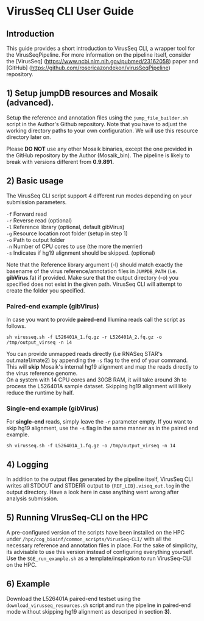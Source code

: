 # VirusSeq CLI User Guide

## Introduction

This guide provides a short introduction to VirusSeq CLI, a wrapper tool for the VirusSeqPipeline. For more information on the pipeline itself, consider the [VirusSeq] (https://www.ncbi.nlm.nih.gov/pubmed/23162058) paper and [GitHub] (https://github.com/rosericazondekon/virusSeqPipeline) repository.   

## 1) Setup jumpDB resources and Mosaik (advanced).

Setup the reference and annotation files using the `jump_file_builder.sh` script in the Author's Github repository. Note that you have to adjust the working directory paths to your own configuration. We will use this resource directory later on.

Please <b>DO NOT</b> use any other Mosaik binaries, except the one provided in the GitHub repository by the Author (Mosaik_bin). The pipeline is likely to break with versions different from <b>0.9.891.</b>

## 2) Basic usage   

The VirusSeq CLI script support 4 different run modes depending on your submission parameters. 


`-f` Forward read <br>
`-r` Reverse read (optional) <br>
`-l` Reference library (optional, default gibVirus)  <br>
`-g` Resource location root folder (setup in step 1)  <br>
`-o` Path to output folder <br>
`-n` Number of CPU cores to use (the more the merrier) <br>
`-s` Indicates if hg19 alignment should be skipped. (optional)

Note that the Reference library argument (-l) should match exactly the basename of the virus reference/annotation files in  `JUMPDB_PATH` (i.e. <b>gibVirus</b>.fa) if provided. Make sure that the output directory (-o) you specified does not exist in the given path. VirusSeq CLI will attempt to create the folder you specified.

### Paired-end example (gibVirus) ###

In case you want to provide <b>paired-end</b> Illumina reads call the script as follows. 

`sh virusseq.sh -f L526401A_1.fq.gz -r L526401A_2.fq.gz -o /tmp/output_virseq -n 14`

You can provide unmapped reads directly (i.e RNASeq STAR's out.mate1/mate2) by appending the `-s` flag to the end of your command. This will <b>skip</b> Mosaik's internal hg19 alignment and map the reads directly to the virus reference genome.  
On a system with 14 CPU cores and 30GB RAM, it will take around 3h to process the L526401A sample dataset. Skipping hg19 alignment will likely reduce the runtime by half. 

### Single-end example (gibVirus)

For <b>single-end</b> reads, simply leave the `-r` parameter empty. If you want to skip hg19 alignment, use the `-s` flag in the same manner as in the paired end example.    

`sh virusseq.sh -f L526401A_1.fq.gz -o /tmp/output_virseq -n 14`

## 4) Logging
In addition to the output files generated by the pipeline itself, VirusSeq CLI writes all STDOUT and STDERR output to `{REF_LIB}.viseq_out.log` in the output directory. Have a look here in case anything went wrong after analysis submission.


## 5) Running VIrusSeq-CLI on the HPC

A pre-configured version of the scripts have been installed on the HPC under `/hpc/cog_bioinf/common_scripts/VirusSeq-CLI/` with all the necessary reference and annotation files in place. For the sake of simplicity, its advisable to use this version instead of configuring everything yourself. Use the `SGE_run_example.sh` as a template/inspiration to run VirusSeq-CLI on the HPC. 

## 6) Example

Download the L526401A paired-end testset using the `download_virusseq_resources.sh` script and run the pipeline in paired-end mode without skipping hg19 alignment as descriped in section <b>3)</b>.  


















 
